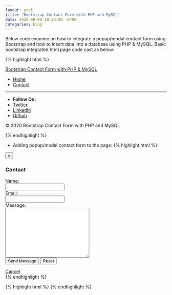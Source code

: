 ```yaml
---
layout: post
title: "Bootstrap Contact Form with PHP and MySQL"
date: 2020-08-09 10:20:00 -0700
categories: blog
---
```

Below code examine on how to integrate a popup/modal contact form using Bootstrap and how to insert data into a database using PHP & MySQL. Basic bootstrap integrated html page code cast as below:

{% highlight html %}
<!DOCTYPE html>
<html lang="en">
<head>
	<meta charset="utf-8">
	<title>Bootstrap, PHP and MySQL</title>
	<!-- Mobile Specific Meta -->
	<meta name="viewport" content="width=device-width, initial-scale=1, maximum-scale=1">
	<!-- Stylesheets -->
	<link rel="stylesheet" href="css/bootstrap.css" />
	<link rel="stylesheet" href="css/bootstrap-responsive.css" />
	<link rel="stylesheet" href="css/custom.css" />
</head>
<body>	 
	<!-- Navbar -->
	<div class="navbar navbar-inverse navbar-fixed-top">
		<div class="navbar-inner">
			<div class="container">
				<a href="index.php" class="brand">Bootstrap Contact Form with PHP & MySQL</a>
				<a data-toggle="collapse" data-target=".nav-collapse" class="btn btn-navbar">
					<span class="icon-bar"></span>
					<span class="icon-bar"></span>
					<span class="icon-bar"></span>
				</a>
				<div class="collapse nav-collapse">			
					<ul class="nav pull-right">
						<li class="active"><a href="index.php">Home</a></li>
						<li><a href="" data-toggle="modal" data-target="#modal-contact-form">Contact</a></li>
					</ul>
				</div>
			</div>
		</div>
	</div> <!-- End Navbar -->
	<!-- Footer -->
	<hr />
	<ul class="inline text-center">
		<li><strong>Follow On:</strong></li>
		<li><a href="">Twitter</a></li>
		<li><a href="">LinkedIn</a></li>
		<li><a href="">Github</a></li>
	</ul>	
	<p class="text-center muted">&copy; 2020 Bootstrap Contact Form with PHP and MySQL</p>
	<!-- End Footer -->
	<!-- JavaScript -->
	<script src="js/jquery.js"></script>
	<script src="js/bootstrap.js"></script>
	<!-- End JavaScript -->
</body>
</html>
{% endhighlight %}

- Adding popup/modal contact form to the page:
{% highlight html %}
<section>
	<!-- Modal Contact Form -->
	<div class="modal hide fade" id="modal-contact-form">
		<div class="modal-header">
			<button class="close" data-dismiss="modal">&times;</button>
			<h3>Contact</h3>
		</div>		
		<div class="modal-body">
			<form class="form-horizontal" id="formID" action="" method="POST">
				<div class="control-group">
					<label for="contact_name" class="control-label">Name:</label>					
					<div class="controls">
						<input type="text" required id="contact_name" name="contact_name"/>
					</div>
				</div>
				<div class="control-group">
					<label for="contact_email" class="control-label">Email:</label>					
					<div class="controls">
						<input type="email" required id="contact_email" name="contact_email"/>
					</div>
				</div>
				<div class="control-group">
					<label for="contact_message" class="control-label">Message:</label>				
					<div class="controls">
						<textarea required id="contact_message" name="contact_message" cols="30" rows="10"></textarea>
					</div>
				</div>				
				<div class="control-group">
					<div class="controls">
						<input type="submit" class="btn btn-info" value="Send Message" />
						<input type="reset" class="btn" value="Reset" />
					</div>
				</div>
			</form>
		</div>		
		<div class="modal-footer">
			<a href="" data-dismiss="modal" class="btn">Cancel</a>
		</div>
	</div> <!-- End Modal Contact Form -->
</section>
{% endhighlight %}



{% highlight html %}
{% endhighlight %}
